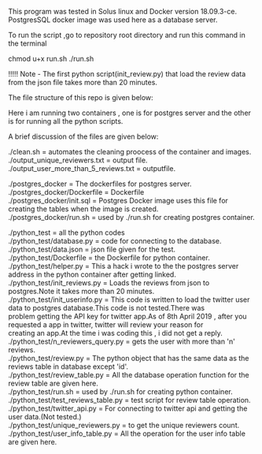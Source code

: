 
This program was tested in Solus linux and Docker version 18.09.3-ce.
PostgresSQL docker image was used here as a database server.

To run the script ,go to repository root directory and run this command in the terminal

chmod u+x run.sh
./run.sh

!!!!! Note - The first python script(init_review.py)  that load the review data from the json file  takes more than 20 minutes.

The file structure of this repo is given below:

Here i am running two containers , one is for postgres server and the other is for running all the python scripts.

A brief discussion of the files are given below:

./clean.sh = automates the cleaning proocess of the container and images.  
./output_unique_reviewers.txt = output file.  
./output_user_more_than_5_reviews.txt = outputfile.  
  
./postgres_docker = The dockerfiles  for postgres server.  
./postgres_docker/Dockerfile = Dockerfile  
./postgres_docker/init.sql = Postgres Docker image uses this file for creating the tables when the image is created.  
./postgres_docker/run.sh  = used by ./run.sh for creating postgres container.  

./python_test = all the python codes  
./python_test/database.py  = code for connecting to the database.  
./python_test/data.json = json file given for the test.  
./python_test/Dockerfile = the Dockerfile for python container.  
./python_test/helper.py = This a hack i wrote to the the postgres server address in the python container after getting linked.  
./python_test/init_reviews.py  = Loads the reviews from json to postgres.Note it takes more than 20 minutes.  
./python_test/init_userinfo.py = This code is written to load the twitter user data to postgres database.This code is not tested.There was  
problem getting  the API key for twitter app.As of 8th April 2019 , after you requested a app in twitter, twitter will review your reason for   
creating an app.At the time i was coding this , i did not get a reply.  
./python_test/n_reviewers_query.py = gets the user with more than 'n' reviews.  
./python_test/review.py = The python object that has the same data as the reviews table in database except 'id'.  
./python_test/review_table.py = All the database operation function for the review  table are given here.  
./python_test/run.sh  = used by ./run.sh for creating python container.  
./python_test/test_reviews_table.py = test script for review table operation.  
./python_test/twitter_api.py  = For connecting  to twitter api  and getting the user data.(Not tested.)  
./python_test/unique_reviewers.py = to get the unique reviewers count.  
./python_test/user_info_table.py = All the operation for the user info table are given here.  


